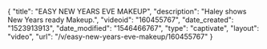 {
    "title": "EASY NEW YEARS EVE MAKEUP",
    "description": "Haley shows New Years ready Makeup.",
    "videoid": "160455767",
    "date_created": "1523913913",
    "date_modified": "1546466767",
    "type": "captivate",
    "layout": "video",
    "url": "\/v\/easy-new-years-eve-makeup\/160455767"
}